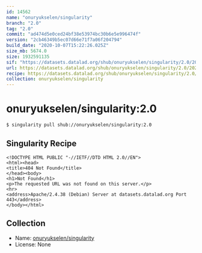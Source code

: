 ```yaml
---
id: 14562
name: "onuryukselen/singularity"
branch: "2.0"
tag: "2.0"
commit: "ad474d5e0ced24bf38e53974bc30b6e5e996474f"
version: "2cb46349b5ec07d66e71f7a06f204794"
build_date: "2020-10-07T15:22:26.025Z"
size_mb: 5674.0
size: 1932591135
sif: "https://datasets.datalad.org/shub/onuryukselen/singularity/2.0/2020-10-07-ad474d5e-2cb46349/2cb46349b5ec07d66e71f7a06f204794.sif"
url: https://datasets.datalad.org/shub/onuryukselen/singularity/2.0/2020-10-07-ad474d5e-2cb46349/
recipe: https://datasets.datalad.org/shub/onuryukselen/singularity/2.0/2020-10-07-ad474d5e-2cb46349/Singularity
collection: onuryukselen/singularity
---
```


# onuryukselen/singularity:2.0

```bash
$ singularity pull shub://onuryukselen/singularity:2.0
```

## Singularity Recipe

```singularity
<!DOCTYPE HTML PUBLIC "-//IETF//DTD HTML 2.0//EN">
<html><head>
<title>404 Not Found</title>
</head><body>
<h1>Not Found</h1>
<p>The requested URL was not found on this server.</p>
<hr>
<address>Apache/2.4.38 (Debian) Server at datasets.datalad.org Port 443</address>
</body></html>
```

## Collection

 - Name: [onuryukselen/singularity](https://github.com/onuryukselen/singularity)
 - License: None

